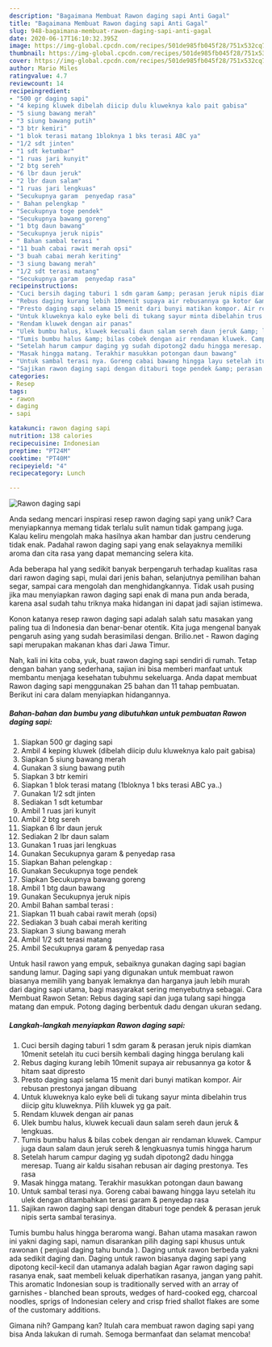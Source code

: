 ```yaml
---
description: "Bagaimana Membuat Rawon daging sapi Anti Gagal"
title: "Bagaimana Membuat Rawon daging sapi Anti Gagal"
slug: 948-bagaimana-membuat-rawon-daging-sapi-anti-gagal
date: 2020-06-17T16:10:32.395Z
image: https://img-global.cpcdn.com/recipes/501de985fb045f28/751x532cq70/rawon-daging-sapi-foto-resep-utama.jpg
thumbnail: https://img-global.cpcdn.com/recipes/501de985fb045f28/751x532cq70/rawon-daging-sapi-foto-resep-utama.jpg
cover: https://img-global.cpcdn.com/recipes/501de985fb045f28/751x532cq70/rawon-daging-sapi-foto-resep-utama.jpg
author: Mario Miles
ratingvalue: 4.7
reviewcount: 14
recipeingredient:
- "500 gr daging sapi"
- "4 keping kluwek dibelah diicip dulu kluweknya kalo pait gabisa"
- "5 siung bawang merah"
- "3 siung bawang putih"
- "3 btr kemiri"
- "1 blok terasi matang 1bloknya 1 bks terasi ABC ya"
- "1/2 sdt jinten"
- "1 sdt ketumbar"
- "1 ruas jari kunyit"
- "2 btg sereh"
- "6 lbr daun jeruk"
- "2 lbr daun salam"
- "1 ruas jari lengkuas"
- "Secukupnya garam  penyedap rasa"
- " Bahan pelengkap "
- "Secukupnya toge pendek"
- "Secukupnya bawang goreng"
- "1 btg daun bawang"
- "Secukupnya jeruk nipis"
- " Bahan sambal terasi "
- "11 buah cabai rawit merah opsi"
- "3 buah cabai merah keriting"
- "3 siung bawang merah"
- "1/2 sdt terasi matang"
- "Secukupnya garam  penyedap rasa"
recipeinstructions:
- "Cuci bersih daging taburi 1 sdm garam &amp; perasan jeruk nipis diamkan 10menit setelah itu cuci bersih kembali daging hingga berulang kali"
- "Rebus daging kurang lebih 10menit supaya air rebusannya ga kotor &amp; hitam saat dipresto"
- "Presto daging sapi selama 15 menit dari bunyi matikan kompor. Air rebusan prestonya jangan dibuang"
- "Untuk kluweknya kalo eyke beli di tukang sayur minta dibelahin trus diicip gitu kluweknya. Pilih kluwek yg ga pait."
- "Rendam kluwek dengan air panas"
- "Ulek bumbu halus, kluwek kecuali daun salam sereh daun jeruk &amp; lengkuas."
- "Tumis bumbu halus &amp; bilas cobek dengan air rendaman kluwek. Campur juga daun salam daun jeruk sereh &amp; lengkuasnya tumis hingga harum"
- "Setelah harum campur daging yg sudah dipotong2 dadu hingga meresap. Tuang air kaldu sisahan rebusan air daging prestonya. Tes rasa"
- "Masak hingga matang. Terakhir masukkan potongan daun bawang"
- "Untuk sambal terasi nya. Goreng cabai bawang hingga layu setelah itu ulek dengan ditambahkan terasi garam &amp; penyedap rasa"
- "Sajikan rawon daging sapi dengan ditaburi toge pendek &amp; perasan jeruk nipis serta sambal terasinya."
categories:
- Resep
tags:
- rawon
- daging
- sapi

katakunci: rawon daging sapi 
nutrition: 138 calories
recipecuisine: Indonesian
preptime: "PT24M"
cooktime: "PT40M"
recipeyield: "4"
recipecategory: Lunch

---
```



![Rawon daging sapi](https://img-global.cpcdn.com/recipes/501de985fb045f28/751x532cq70/rawon-daging-sapi-foto-resep-utama.jpg)

Anda sedang mencari inspirasi resep rawon daging sapi yang unik? Cara menyiapkannya memang tidak terlalu sulit namun tidak gampang juga. Kalau keliru mengolah maka hasilnya akan hambar dan justru cenderung tidak enak. Padahal rawon daging sapi yang enak selayaknya memiliki aroma dan cita rasa yang dapat memancing selera kita.

Ada beberapa hal yang sedikit banyak berpengaruh terhadap kualitas rasa dari rawon daging sapi, mulai dari jenis bahan, selanjutnya pemilihan bahan segar, sampai cara mengolah dan menghidangkannya. Tidak usah pusing jika mau menyiapkan rawon daging sapi enak di mana pun anda berada, karena asal sudah tahu triknya maka hidangan ini dapat jadi sajian istimewa.

Konon katanya resep rawon daging sapi adalah salah satu masakan yang paling tua di Indonesia dan benar-benar otentik. Kita juga mengenal banyak pengaruh asing yang sudah berasimilasi dengan. Brilio.net - Rawon daging sapi merupakan makanan khas dari Jawa Timur.


Nah, kali ini kita coba, yuk, buat rawon daging sapi sendiri di rumah. Tetap dengan bahan yang sederhana, sajian ini bisa memberi manfaat untuk membantu menjaga kesehatan tubuhmu sekeluarga. Anda dapat membuat Rawon daging sapi menggunakan 25 bahan dan 11 tahap pembuatan. Berikut ini cara dalam menyiapkan hidangannya.

<!--inarticleads1-->

##### Bahan-bahan dan bumbu yang dibutuhkan untuk pembuatan Rawon daging sapi:

1. Siapkan 500 gr daging sapi
1. Ambil 4 keping kluwek (dibelah diicip dulu kluweknya kalo pait gabisa)
1. Siapkan 5 siung bawang merah
1. Gunakan 3 siung bawang putih
1. Siapkan 3 btr kemiri
1. Siapkan 1 blok terasi matang (1bloknya 1 bks terasi ABC ya..)
1. Gunakan 1/2 sdt jinten
1. Sediakan 1 sdt ketumbar
1. Ambil 1 ruas jari kunyit
1. Ambil 2 btg sereh
1. Siapkan 6 lbr daun jeruk
1. Sediakan 2 lbr daun salam
1. Gunakan 1 ruas jari lengkuas
1. Gunakan Secukupnya garam &amp; penyedap rasa
1. Siapkan  Bahan pelengkap :
1. Gunakan Secukupnya toge pendek
1. Siapkan Secukupnya bawang goreng
1. Ambil 1 btg daun bawang
1. Gunakan Secukupnya jeruk nipis
1. Ambil  Bahan sambal terasi :
1. Siapkan 11 buah cabai rawit merah (opsi)
1. Sediakan 3 buah cabai merah keriting
1. Siapkan 3 siung bawang merah
1. Ambil 1/2 sdt terasi matang
1. Ambil Secukupnya garam &amp; penyedap rasa


Untuk hasil rawon yang empuk, sebaiknya gunakan daging sapi bagian sandung lamur. Daging sapi yang digunakan untuk membuat rawon biasanya memilih yang banyak lemaknya dan harganya jauh lebih murah dari daging sapi utama, bagi masyarakat sering menyebutnya sebagai. Cara Membuat Rawon Setan: Rebus daging sapi dan juga tulang sapi hingga matang dan empuk. Potong daging berbentuk dadu dengan ukuran sedang. 

<!--inarticleads2-->

##### Langkah-langkah menyiapkan Rawon daging sapi:

1. Cuci bersih daging taburi 1 sdm garam &amp; perasan jeruk nipis diamkan 10menit setelah itu cuci bersih kembali daging hingga berulang kali
1. Rebus daging kurang lebih 10menit supaya air rebusannya ga kotor &amp; hitam saat dipresto
1. Presto daging sapi selama 15 menit dari bunyi matikan kompor. Air rebusan prestonya jangan dibuang
1. Untuk kluweknya kalo eyke beli di tukang sayur minta dibelahin trus diicip gitu kluweknya. Pilih kluwek yg ga pait.
1. Rendam kluwek dengan air panas
1. Ulek bumbu halus, kluwek kecuali daun salam sereh daun jeruk &amp; lengkuas.
1. Tumis bumbu halus &amp; bilas cobek dengan air rendaman kluwek. Campur juga daun salam daun jeruk sereh &amp; lengkuasnya tumis hingga harum
1. Setelah harum campur daging yg sudah dipotong2 dadu hingga meresap. Tuang air kaldu sisahan rebusan air daging prestonya. Tes rasa
1. Masak hingga matang. Terakhir masukkan potongan daun bawang
1. Untuk sambal terasi nya. Goreng cabai bawang hingga layu setelah itu ulek dengan ditambahkan terasi garam &amp; penyedap rasa
1. Sajikan rawon daging sapi dengan ditaburi toge pendek &amp; perasan jeruk nipis serta sambal terasinya.


Tumis bumbu halus hingga beraroma wangi. Bahan utama masakan rawon ini yakni daging sapi, namun disarankan pilih daging sapi khusus untuk rawonan ( penjual daging tahu bunda ). Daging untuk rawon berbeda yakni ada sedikit daging dan. Daging untuk rawon biasanya daging sapi yang dipotong kecil-kecil dan utamanya adalah bagian Agar rawon daging sapi rasanya enak, saat membeli keluak diperhatikan rasanya, jangan yang pahit. This aromatic Indonesian soup is traditionally served with an array of garnishes - blanched bean sprouts, wedges of hard-cooked egg, charcoal noodles, sprigs of Indonesian celery and crisp fried shallot flakes are some of the customary additions. 

Gimana nih? Gampang kan? Itulah cara membuat rawon daging sapi yang bisa Anda lakukan di rumah. Semoga bermanfaat dan selamat mencoba!
